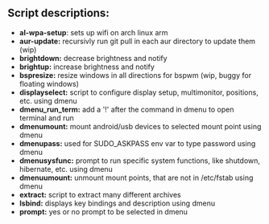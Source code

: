 ## Script descriptions:
- **al-wpa-setup**: sets up wifi on arch linux arm
- **aur-update:** recursivly run git pull in each aur directory to update them (wip)
- **brightdown:** decrease brightness and notify
- **brightup:** increase brightness and notify
- **bspresize:** resize windows in all directions for bspwm (wip, buggy for floating windows)
- **displayselect:** script to configure display setup, multimonitor, positions, etc. using dmenu
- **dmenu_run_term:** add a '!' after the command in dmenu to open terminal and run
- **dmenumount:** mount android/usb devices to selected mount point using dmenu
- **dmenupass:** used for SUDO_ASKPASS env var to type password using dmenu
- **dmenusysfunc:** prompt to run specific system functions, like shutdown, hibernate, etc. using dmenu
- **dmenuumount:** unmount mount points, that are not in /etc/fstab using dmenu
- **extract:** script to extract many different archives
- **lsbind:** displays key bindings and description using dmenu
- **prompt:** yes or no prompt to be selected in dmenu
